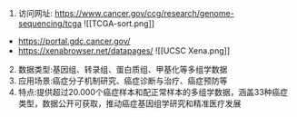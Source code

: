 1. 访问网址:
https://www.cancer.gov/ccg/research/genome-sequencing/tcga
![[TCGA-sort.png]]
- https://portal.gdc.cancer.gov/
- https://xenabrowser.net/datapages/
![[UCSC Xena.png]]
2. 数据类型:基因组、转录组、蛋白质组、甲基化等多组学数据
3. 应用场景:癌症分子机制研究、癌症诊断与治疗、癌症预防等
4. 特点:提供超过20.000个癌症样本和配正常样本的多组学数据，涵盖33种癌症类型，数据公开可获取，推动癌症基因组学研究和精准医疗发展

